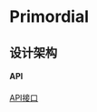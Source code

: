 # Primordial

## 设计架构



#### API

[API接口](https://www.apifox.cn/apidoc/shared-1f61bd34-1153-43ff-8f26-689388d384b)